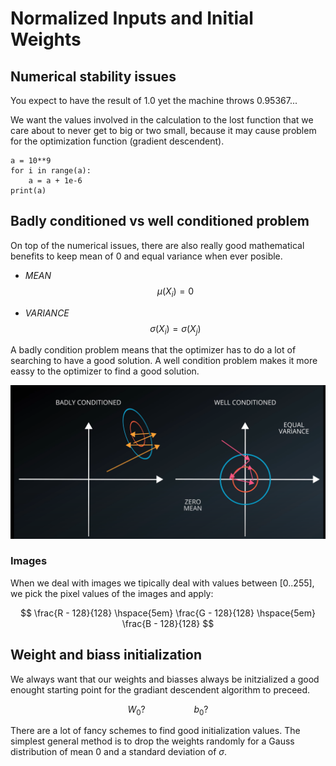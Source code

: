 
# Normalized Inputs and Initial Weights

## Numerical stability issues

You expect to have the result of 1.0 yet the machine throws 0.95367...

We want the values involved in the calculation to the lost function that we care about to never get to big or two small, because it may cause problem for the optimization function (gradient descendent).

```
a = 10**9
for i in range(a):
    a = a + 1e-6
print(a)
```

## Badly conditioned vs well conditioned problem 

On top of the numerical issues, there are also really good mathematical benefits to keep mean of 0 and equal variance when ever posible.

- *MEAN*
$$ \mu(X_{i}) = 0 $$

- *VARIANCE*
$$ \sigma(X_{i}) = \sigma(X_{j}) $$

A badly condition problem means that the optimizer has to do a lot of searching to have a good solution. A well condition problem makes it more eassy to the optimizer to find a good solution.

![Udacity](../Img/badly-well-conditional-problem.png)

### Images

When we deal with images we tipically deal with values between [0..255], we pick the pixel values of the images and apply:

$$ \frac{R - 128}{128} \hspace{5em} \frac{G - 128}{128} \hspace{5em} \frac{B - 128}{128}  $$

## Weight and biass initialization

We always want that our weights and biasses always be initzialized a good enought starting point for the gradiant descendent algorithm to preceed.

$$ W_{0}? \hspace{5em} b_{0}? $$

There are a lot of fancy schemes to find good initialization values. The simplest general method is to drop the weights randomly for a Gauss distribution of mean 0 and a standard deviation of $\sigma$.






